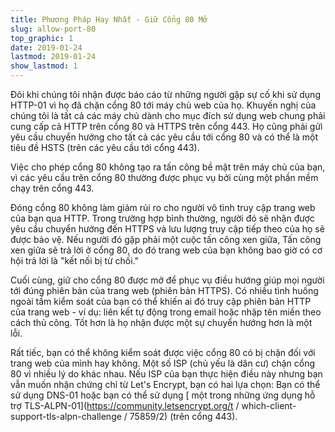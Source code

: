 ```yaml
---
title: Phương Pháp Hay Nhất - Giữ Cổng 80 Mở
slug: allow-port-80
top_graphic: 1
date: 2019-01-24
lastmod: 2019-01-24
show_lastmod: 1
---
```



Đôi khi chúng tôi nhận được báo cáo từ những người gặp sự cố khi sử dụng HTTP-01 vì họ đã chặn cổng 80 tới máy chủ web của họ. Khuyến nghị của chúng tôi là tất cả các máy chủ dành cho mục đích sử dụng web chung phải cung cấp cả HTTP trên cổng 80 và HTTPS trên cổng 443. Họ cũng phải gửi yêu cầu chuyển hướng cho tất cả các yêu cầu tới cổng 80 và có thể là một tiêu đề HSTS (trên các yêu cầu tới cổng 443).

Việc cho phép cổng 80 không tạo ra tấn công bề mặt trên máy chủ của bạn, vì các yêu cầu trên cổng 80 thường được phục vụ bởi cùng một phần mềm chạy trên cổng 443.

Đóng cổng 80 không làm giảm rủi ro cho người vô tình truy cập trang web của bạn qua HTTP. Trong trường hợp bình thường, người đó sẽ nhận được yêu cầu chuyển hướng đến HTTPS và lưu lượng truy cập tiếp theo của họ sẽ được bảo vệ. Nếu người đó gặp phải một cuộc tấn công xen giữa, Tấn công xen giữa sẽ trả lời ở cổng 80, do đó trang web của bạn không bao giờ có cơ hội trả lời là "kết nối bị từ chối."

Cuối cùng, giữ cho cổng 80 được mở để phục vụ điều hướng giúp mọi người tới đúng phiên bản của trang web (phiên bản HTTPS). Có nhiều tình huống ngoài tầm kiểm soát của bạn có thể khiến ai đó truy cập phiên bản HTTP của trang web - ví dụ: liên kết tự động trong email hoặc nhập tên miền theo cách thủ công. Tốt hơn là họ nhận được một sự chuyển hướng hơn là một lỗi.

Rất tiếc, bạn có thể không kiểm soát được việc cổng 80 có bị chặn đối với trang web của mình hay không. Một số ISP (chủ yếu là dân cư) chặn cổng 80 vì nhiều lý do khác nhau. Nếu ISP của bạn thực hiện điều này nhưng bạn vẫn muốn nhận chứng chỉ từ Let's Encrypt, bạn có hai lựa chọn: Bạn có thể sử dụng DNS-01 hoặc bạn có thể sử dụng [ một trong những ứng dụng hỗ trợ TLS-ALPN-01](https://community.letsencrypt.org/t / which-client-support-tls-alpn-challenge / 75859/2) (trên cổng 443).
